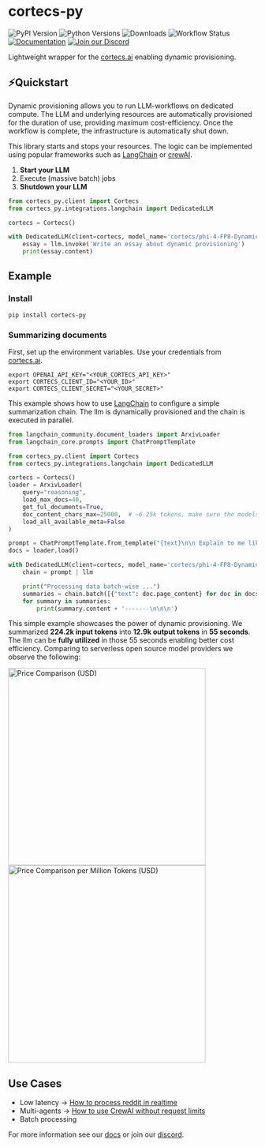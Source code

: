 # cortecs-py

![PyPI Version](https://img.shields.io/pypi/v/cortecs-py.svg) 
![Python Versions](https://img.shields.io/pypi/pyversions/cortecs-py.svg) 
![Downloads](https://img.shields.io/pypi/dm/cortecs-py.svg) 
![Workflow Status](https://github.com/cortecs-ai/cortecs-py-ci/actions/workflows/test.yaml/badge.svg) 
[![Documentation](https://img.shields.io/badge/docs-available-blue.svg)](https://docs.cortecs.ai/) 
[![Join our Discord](https://img.shields.io/badge/discord-join%20chat-7289da.svg)](https://discord.com/invite/bPFEFcWBhp)

Lightweight wrapper for the [cortecs.ai](https://cortecs.ai) enabling dynamic provisioning.

## ⚡Quickstart
Dynamic provisioning allows you to run LLM-workflows on dedicated compute. The
LLM and underlying resources are automatically provisioned for the duration of use, providing maximum cost-efficiency.
Once the workflow is complete, the infrastructure is automatically shut down. 

This library starts and stops your resources. The logic can be implemented using popular frameworks such as [LangChain](https://python.langchain.com) 
or [crewAI](https://docs.crewai.com/introduction).

1. **Start your LLM**
2. Execute (massive batch) jobs
3. **Shutdown your LLM**

```python
from cortecs_py.client import Cortecs
from cortecs_py.integrations.langchain import DedicatedLLM

cortecs = Cortecs()

with DedicatedLLM(client=cortecs, model_name='cortecs/phi-4-FP8-Dynamic') as llm:
    essay = llm.invoke('Write an essay about dynamic provisioning')
    print(essay.content)

```

## Example

### Install

```
pip install cortecs-py
```

### Summarizing documents

First, set up the environment variables. Use your credentials from [cortecs.ai](https://cortecs.ai). 
```
export OPENAI_API_KEY="<YOUR_CORTECS_API_KEY>"
export CORTECS_CLIENT_ID="<YOUR_ID>"
export CORTECS_CLIENT_SECRET="<YOUR_SECRET>"
```
This example shows how to use [LangChain](https://python.langchain.com) to configure a simple summarization chain.
The llm is dynamically provisioned and the chain is executed in parallel.

```python
from langchain_community.document_loaders import ArxivLoader
from langchain_core.prompts import ChatPromptTemplate

from cortecs_py.client import Cortecs
from cortecs_py.integrations.langchain import DedicatedLLM

cortecs = Cortecs()
loader = ArxivLoader(
    query="reasoning",
    load_max_docs=40,
    get_ful_documents=True,
    doc_content_chars_max=25000,  # ~6.25k tokens, make sure the models supports that context length
    load_all_available_meta=False
)

prompt = ChatPromptTemplate.from_template("{text}\n\n Explain to me like I'm five:")
docs = loader.load()

with DedicatedLLM(client=cortecs, model_name='cortecs/phi-4-FP8-Dynamic') as llm:
    chain = prompt | llm

    print("Processing data batch-wise ...")
    summaries = chain.batch([{"text": doc.page_content} for doc in docs])
    for summary in summaries:
        print(summary.content + '-------\n\n\n')
```

This simple example showcases the power of dynamic provisioning. We summarized **224.2k input tokens** into **12.9k output tokens** in **55
seconds**.
The llm can be **fully utilized** in those 55 seconds enabling better cost efficiency. Comparing to serverless open source model providers we observe the following:

<img src="https://github.com/user-attachments/assets/3d50d642-9f78-4336-a1a5-235b109d5f68" alt="Price Comparison (USD)" width="400" />
<img src="https://github.com/user-attachments/assets/6dd22261-47ad-40c8-a647-4ee0ab071545" alt="Price Comparison per Million Tokens (USD)" width="400" />

## Use Cases

* Low latency -> [How to process reddit in realtime](https://github.com/cortecs-ai/cortecs-py/blob/main/examples/reddit.py)
* Multi-agents -> [How to use CrewAI without request limits](https://github.com/cortecs-ai/cortecs-py/tree/main/examples/example_crew)
* Batch processing

For more information see our [docs](https://docs.cortecs.ai/) or join our [discord](https://discord.gg/bPFEFcWBhp).
